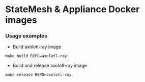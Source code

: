 # StateMesh & Appliance Docker images

### Usage examples

* Build axolotl-ray image
```shell
make build REPO=axolotl-ray
```

* Build and release axolotl-ray image
```shell
make release REPO=axolotl-ray
```